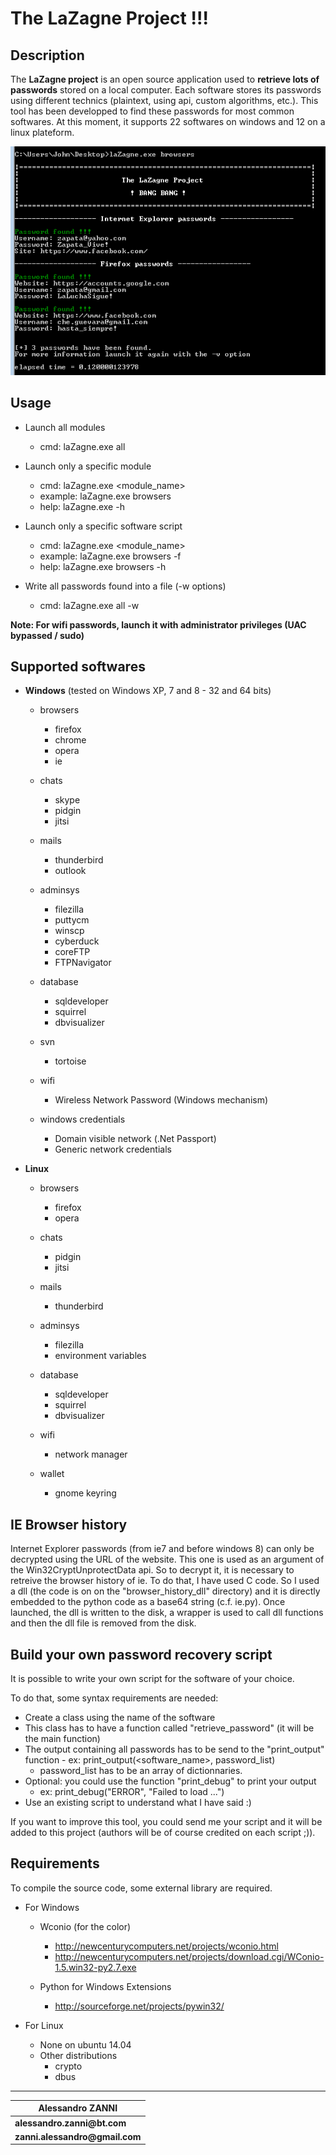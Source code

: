
__The LaZagne Project !!!__
==

Description
----
The __LaZagne project__ is an open source application used to __retrieve lots of passwords__ stored on a local computer. 
Each software stores its passwords using different technics (plaintext, using api, custom algorithms, etc.). This tool has been developped to find these passwords for most common softwares. 
At this moment, it supports 22 softwares on windows and 12 on a linux plateform.

<p align="center"><img src="./pictures/lazagne.png" alt="The LaZagne project"></p>

Usage
----
* Launch all modules
	* cmd: laZagne.exe all

* Launch only a specific module
	* cmd: laZagne.exe <module_name>
	* example: laZagne.exe browsers
	* help: laZagne.exe -h

* Launch only a specific software script
	* cmd: laZagne.exe <module_name> <software>
	* example: laZagne.exe browsers -f
	* help: laZagne.exe browsers -h

* Write all passwords found into a file (-w options)
	* cmd: laZagne.exe all -w

__Note: For wifi passwords, launch it with administrator privileges (UAC bypassed / sudo)__

Supported softwares
----

* __Windows__ (tested on Windows XP, 7 and 8 - 32 and 64 bits)
	* browsers
		* firefox
		* chrome
		* opera
		* ie

	* chats
		* skype
		* pidgin
		* jitsi

	* mails
		* thunderbird
		* outlook

	* adminsys
		* filezilla
		* puttycm
		* winscp
		* cyberduck
		* coreFTP
		* FTPNavigator

	* database
		* sqldeveloper
		* squirrel
		* dbvisualizer

	* svn
		* tortoise

	* wifi
		* Wireless Network Password (Windows mechanism)

	* windows credentials
		* Domain visible network (.Net Passport)
		* Generic network credentials

* __Linux__
	* browsers
		* firefox
		* opera

	* chats
		* pidgin
		* jitsi

	* mails
		* thunderbird

	* adminsys
		* filezilla
		* environment variables

	* database
		* sqldeveloper
		* squirrel
		* dbvisualizer

	* wifi
		* network manager

	* wallet
		* gnome keyring


IE Browser history
----
Internet Explorer passwords (from ie7 and before windows 8) can only be decrypted using the URL of the website. This one is used as an argument of the Win32CryptUnprotectData api. So to decrypt it, it is necessary to retreive the browser history of ie. 
To do that, I have used C code. So I used a dll (the code is on on the "browser_history_dll" directory) and it is directly embedded to the python code as a base64 string (c.f. ie.py). Once launched, the dll is written to the disk, a wrapper is used to call dll functions and then the dll file is removed from the disk.

Build your own password recovery script
----
It is possible to write your own script for the software of your choice. 

To do that, some syntax requirements are needed: 
* Create a class using the name of the software
* This class has to have a function called "retrieve_password" (it will be the main function)
* The output containing all passwords has to be send to the "print_output" function - ex: print_output(<software_name>, password_list)
	* password_list has to be an array of dictionnaries. 
* Optional: you could use the function "print_debug" to print your output 
	* ex: print_debug("ERROR", "Failed to load ...")
* Use an existing script to understand what I have said :)

If you want to improve this tool, you could send me your script and it will be added to this project (authors will be of course credited on each script ;)).

Requirements
----
To compile the source code, some external library are required.

* For Windows
	* Wconio (for the color)
		* http://newcenturycomputers.net/projects/wconio.html
		* http://newcenturycomputers.net/projects/download.cgi/WConio-1.5.win32-py2.7.exe

	* Python for Windows Extensions
		* http://sourceforge.net/projects/pywin32/

* For Linux
	* None on ubuntu 14.04
	* Other distributions
		* crypto
		* dbus

----
| __Alessandro ZANNI__    |
| ------------- |
| __alessandro.zanni@bt.com__    |
| __zanni.alessandro@gmail.com__  |


 

